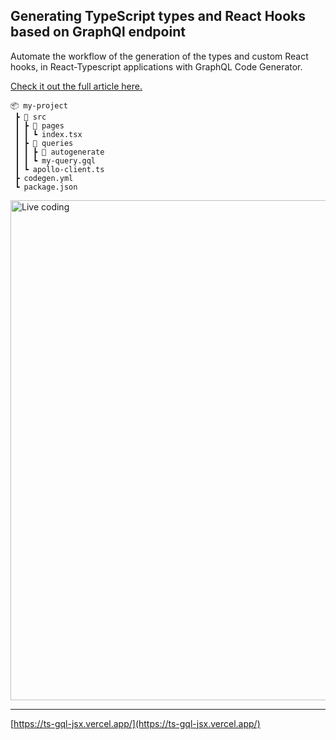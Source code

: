 ## Generating TypeScript types and React Hooks based on GraphQl endpoint

Automate the workflow of the generation of the types and custom React hooks, in React-Typescript applications with GraphQL Code Generator.

[Check it out the full article here.](https://danilowoz.com/blog/generating-typescript-types-and-react-hooks-based-on-graphql-endpoint)

```
📦 my-project
 ┣ 📂 src
 ┃ ┣ 📂 pages
 ┃ ┃ ┗ index.tsx
 ┃ ┣ 📂 queries
 ┃ ┃ ┣ 📂 autogenerate
 ┃ ┃ ┗ my-query.gql
 ┃ ┗ apollo-client.ts
 ┣ codegen.yml
 ┗ package.json
```

<img src="https://images.prismic.io/significa/e80a75f7-5cf9-443d-bf23-ff864ccb98e9_ezgif.com-video-to-gif.gif?auto=compress,format" width="800" alt="Live coding" />

---

[https://ts-gql-jsx.vercel.app/](https://ts-gql-jsx.vercel.app/)
